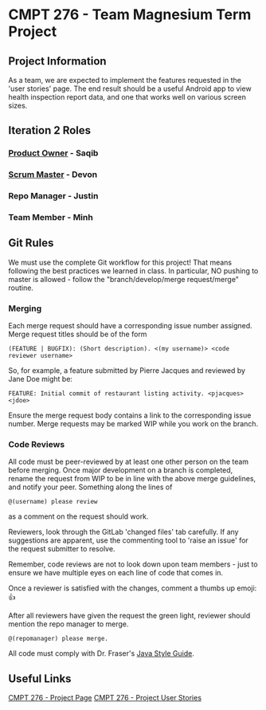 # CMPT 276 - Team Magnesium Term Project

## Project Information

As a team, we are expected to implement the features requested in the 'user stories' page.
The end result should be a useful Android app to view health inspection report data, and one that works well on various screen sizes.

## Iteration 2 Roles

### [Product Owner](https://www.mountaingoatsoftware.com/agile/scrum/roles/product-owner) - Saqib

### [Scrum Master](https://www.mountaingoatsoftware.com/agile/scrum/roles/scrummaster) - Devon

### Repo Manager - Justin

### Team Member - Minh

## Git Rules

We must use the complete Git workflow for this project! That means following the best practices we learned in class. In particular, NO pushing to master is allowed - follow the "branch/develop/merge request/merge" routine.

### Merging 

Each merge request should have a corresponding issue number assigned. 
Merge request titles should be of the form

	(FEATURE | BUGFIX): (Short description). <(my username)> <code reviewer username>

So, for example, a feature submitted by Pierre Jacques and reviewed by Jane Doe might be:

	FEATURE: Initial commit of restaurant listing activity. <pjacques> <jdoe>
	
Ensure the merge request body contains a link to the corresponding issue number. Merge requests may be marked WIP while you work on the branch.
	
### Code Reviews

All code must be peer-reviewed by at least one other person on the team before merging. Once major development on a branch is completed, rename the request from WIP to be in line with the above merge guidelines, and notify your peer. Something along the lines of

	@(username) please review
	
as a comment on the request should work.


Reviewers, look through the GitLab 'changed files' tab carefully. If any suggestions are  apparent, use the commenting tool to 'raise an issue' for the request submitter to resolve.

Remember, code reviews are not to look down upon team members - just to ensure we have multiple eyes on each line of code that comes in.

Once a reviewer is satisfied with the changes, comment a thumbs up emoji: 👍

After all reviewers have given the request the green light, reviewer should mention the repo manager to merge.

	@(repomanager) please merge.
	
	

All code must comply with Dr. Fraser's [Java Style Guide](https://opencoursehub.cs.sfu.ca/bfraser/grav-cms/cmpt276/course-info/styleguide).


## Useful Links

[CMPT 276  - Project Page](https://opencoursehub.cs.sfu.ca/bfraser/grav-cms/cmpt276/project)
[CMPT 276  - Project User Stories](https://opencoursehub.cs.sfu.ca/bfraser/grav-cms/cmpt276/project/itr1)
